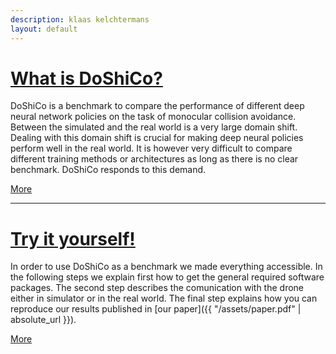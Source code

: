 ```yaml
---
description: klaas kelchtermans
layout: default
---
```


# [](#header-1)[What is DoShiCo?](/what.md)
DoShiCo is a benchmark to compare the performance of different deep neural network policies on the task of monocular collision avoidance. Between the simulated and the real world is a very large domain shift. Dealing with this domain shift is crucial for making deep neural policies perform well in the real world. It is however very difficult to compare different training methods or architectures as long as there is no clear benchmark. DoShiCo responds to this demand. 

[More](what.md)

* * *

# [](#header-1)[Try it yourself!](/try.md)
In order to use DoShiCo as a benchmark we made everything accessible. In the following steps we explain first how to get the general required software packages. The second step describes the comunication with the drone either in simulator or in the real world. The final step explains how you can reproduce our results published in [our paper]({{ "/assets/paper.pdf" | absolute_url }}). 

[More](try.md)